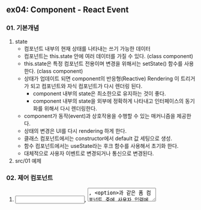 ## ex04: Component - React Event

### 01. 기본개념
1. state
    - 컴포넌트 내부의 현재 상태를 나타내는 쓰기 가능한 데이터
    - 컴포넌트는 this.state 안에 여러 데이터를 가질 수 있다. (class component)
    - this.state은 특정 컴포넌트 전용이며 변경을 위해서는 setState() 함수를 사용한다. (class component)
    - 상태가 업데이트 되면 component의 반응형(Reactive) Rendering 이 트리거가 되고 컴포넌트와 자식 컴포넌트가 다시 렌더링 된다.
        + component 내부의 state은 최소한으로 유지하는 것이 좋다.
        + component 내부의 state을 외부에 정확하게 나타내고 인터페이스의 동기화를 위해서 다시 렌더링한다.
    - component가 동작(event)과 상호작용을 수행할 수 있는 매커니즘을 제공한다.
    - 상태의 변경은 UI를 다시 rendering 하게 한다.
    - 클래스 컴포넌트에서는 constructor에서 default 값 세팅으로 생성.
    - 함수 컴포넌트에서는 useState라는 후크 함수를 사용해서 초기화 한다. 
    - 대체적으로 사용자 이벤트로 변경되거나 통신으로 변경된다.
2. src/01 예제 

### 02. 제어 컴포넌트
1. <input>, <textarea>, <option>과 같은 폼 컴포넌트 중에 사용자 입력에 따라 state값이 변경되고 rendering 하는 컴포넌트를 제어(Controlled) 컴포넌트라고 한다.
2. form component가 반드시 제어 component로 작성해야 하는 것은 아니다. 상태를 제어하지 않는 비제어(Uncontrolled) 컴포넌트로 만들 수 있다.(Anti-Pattern)
3. form component를 제어 컴포넌트로 만드는 것은 조금 복잡해 보이지만 다음과 같은 장점이 있다.
    * 장점
    - component의 interface를 외부에서 직접 변경할 수 없고 내부의 상태 변경으로 가능한 리액트의 컴포넌트 작성 원칙을 준수할 수 있다.
    - 사용자 입력 값에 대한 Validation을 할 수 있다.
4. 예제
    - src/02 제어 컴포넌트
    - src/03 비제어 컴포넌트

### 03. 상태(Stateful) 컴포넌트 VS 순수(Pure, Dumb) 컴포넌트 
1. Stateful Component
    - 상태(state)를 관리하는 컴포넌트
    - 보통 상태를 관리하는 컴포넌트는 컴포넌트 계층에서 상위에 있다.
    - 상태 컴포넌트는 순수 컴포넌트를 하나 이상 래핑할 수 있다.
2. Pure Component
    - 상태 관리없이 속성(props)로 화면만 rendering하는 컴포넌트다.
    - 재사용이 용이, 테스트하기도 좋다.
3. Application의 component들은 상태 컴포넌트와 순수 컴포넌트로 분리하여 만드는 것이 좋다.
4. 어떤 컴포넌트가 상태 컴포넌트인가요?
    - 상태를 기반으로 렌더링 하는 컴포넌트
    - 많은 하위 컴포넌트를 가지고 있는 공통(하나)의 상위 컴포넌트
    - 컴포넌트 hierachy에서 상위에 있고 상태를 가져야만 하는 컴포넌트
    -  못 찾을 경우 상태를 관리라는 컴포넌트를 만들고 하위(pure) 컴포넌트를 래핑한다.
5. 예제 (emaillist): src/04

### 04. Data Flow(Bottom -> Up)
1. 리액트 어플리케이션에서의 데이터는 컴포넌트 계층 상위 => 하위(Top->Down)로 props 전달이 기본 data flow 메카니즘 원칙이다.
2. 하지만, 거의 모든 어플리케이션에서는 하위에서 상위로 (Buttom -> Up)로 데이터를 전달해야하는 경우가 반드시 있다.
3. 예제(emaillist): src/04: props로 전달한 callback 함수를 사용하는 방법.

### Run Examples
```bash
$ npm run debug src={no}
```